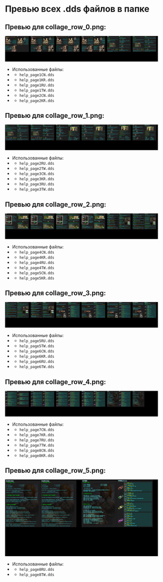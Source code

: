 # Превью всех .dds файлов в папке
## Превью для collage_row_0.png:
![collage_row_0.png](collage_row_0.png)
- Использованные файлы:
- - ``` help_page1CN.dds ```
- - ``` help_page1KR.dds ```
- - ``` help_page1RU.dds ```
- - ``` help_page1TW.dds ```
- - ``` help_page2CN.dds ```
- - ``` help_page2KR.dds ```
## Превью для collage_row_1.png:
![collage_row_1.png](collage_row_1.png)
- Использованные файлы:
- - ``` help_page2RU.dds ```
- - ``` help_page2TW.dds ```
- - ``` help_page3CN.dds ```
- - ``` help_page3KR.dds ```
- - ``` help_page3RU.dds ```
- - ``` help_page3TW.dds ```
## Превью для collage_row_2.png:
![collage_row_2.png](collage_row_2.png)
- Использованные файлы:
- - ``` help_page4CN.dds ```
- - ``` help_page4KR.dds ```
- - ``` help_page4RU.dds ```
- - ``` help_page4TW.dds ```
- - ``` help_page5CN.dds ```
- - ``` help_page5KR.dds ```
## Превью для collage_row_3.png:
![collage_row_3.png](collage_row_3.png)
- Использованные файлы:
- - ``` help_page5RU.dds ```
- - ``` help_page5TW.dds ```
- - ``` help_page6CN.dds ```
- - ``` help_page6KR.dds ```
- - ``` help_page6RU.dds ```
- - ``` help_page6TW.dds ```
## Превью для collage_row_4.png:
![collage_row_4.png](collage_row_4.png)
- Использованные файлы:
- - ``` help_page7CN.dds ```
- - ``` help_page7KR.dds ```
- - ``` help_page7RU.dds ```
- - ``` help_page7TW.dds ```
- - ``` help_page8CN.dds ```
- - ``` help_page8KR.dds ```
## Превью для collage_row_5.png:
![collage_row_5.png](collage_row_5.png)
- Использованные файлы:
- - ``` help_page8RU.dds ```
- - ``` help_page8TW.dds ```
